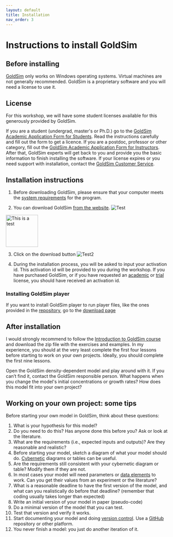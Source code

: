 ```yaml
---
layout: default
title: Installation
nav_order: 3
---
```


# Instructions to install GoldSim

## Before installing
[GoldSim](https://www.goldsim.com/)  only works on Windows operating systems. Virtual machines are not generally recommended. GoldSim is a proprietary software and you will need a license to use it.

## License
For this workshop, we will have some student licenses available for this generously provided by GoldSim.

If you are a student (undergrad, master's or Ph.D.) go to the [GoldSim Academic Application Form for Students](https://www.goldsim.com/Forms/StudentAcademic/). Read the instructions carefully and fill out the form to get a licence. If you are a postdoc, professor or other category, fill out the [GoldSim Academic Application Form for Instructors](https://www.goldsim.com/Forms/InstructorAcademic/). After that, GoldSim experts will get back to you and provide you the basic information to finish installing the software. If your license expires or you need support with installation, contact the [GoldSim Customer Service](https://www.goldsim.com/Web/Customers/Support/).

## Installation instructions

1. Before downloading GoldSim, please ensure that your computer meets the [system requirements](https://media.goldsim.com/Documents/Software/RelNotes.htm) for the program.

2. You can download GoldSim [from the website](https://www.goldsim.com/Web/Customers/Downloads/GoldSim/Latest/).
![Test](/home/sergio/work/Github/Workshop_ESA/data/Presentation/figures/GoldSim_snapshots/GoldSim_Install_1.png?raw=true "this is a test")

<img src="/home/sergio/work/Github/Workshop_ESA/data/Presentation/figures/GoldSim_snapshots/GoldSim_Install_1.png" alt="This is a test" style="height: 100px; width:100px;"/>

3. Click on the download button
![Test2](/home/sergio/work/Github/Workshop_ESA/data/Presentation/figures/GoldSim_snapshots/GoldSim_Player_Install_2.png)

3. During the installation process, you will be asked to input your activation id. This activation id will be provided to you during the workshop. If you have purchased GoldSim, or if you have requested an [academic](https://www.goldsim.com/Web/Purchase/AcademicResearch/#RequestAcademic) or [trial](https://www.goldsim.com/Forms/Trial/) license, you should have received an activation id.

### Installing GoldSim player
If you want to install GoldSim player to run player files, like the ones provided in the [repository](https://github.com/SergioCoboLopez/Workshop_ESA/tree/main/GoldSim_Models/Player_Files), go to the [download page](https://www.goldsim.com/Web/Customers/Downloads/Player/)

## After installation

I would strongly recommend to follow the [Introduction to GoldSim course](https://www.goldsim.com/Courses/BasicGoldSim/) and download the zip file with the exercises and examples. In my experience, you should at the very least complete the first four lessons before starting to work on your own projects. Ideally, you should complete the first nine lessons.

Open the GoldSim density-dependent model and play around with it. If you can’t find it, contact the GoldSim responsible person. What happens when you change the model's initial concentrations or growth rates? How does this model fit into your own project?

## Working on your own project: some tips

Before starting your own model in GoldSim, think about these questions:

1. What is your hypothesis for this model?
2. Do you need to do this? Has anyone done this before you? Ask or look at the literature.
3. What are the requirements (i.e., expected inputs and outputs)? Are they reasonable and realistic?
4. Before starting your model, sketch a diagram of what your model should do. [Cybernetic](https://en.wikipedia.org/wiki/Cybernetics) diagrams or tables can be useful.
5. Are the requirements still consistent with your cybernetic diagram or table? Modify them if they are not.
6. In most cases your model will need parameters or [data elements](https://help.goldsim.com/index.html#!Modules/5/inputelements.htm)  to work. Can you get their values from an experiment or the literature? 
7. What is a reasonable deadline to have the first version of the model, and what can you realistically do before that deadline? (remember that coding usually takes longer than expected)
8. Write an initial version of your model in paper (pseudo-code) 
9. Do a minimal version of the model that you can test.
10. Test that version and verify it works.
11. Start documenting your model and doing [version control](https://www.atlassian.com/git/tutorials/what-is-version-control#:~:text=Version%20control%2C%20also%20known%20as,to%20source%20code%20over%20time.). Use a [GitHub](https://github.com/) repository or other platform.
12. You never finish a model: you just do another iteration of it.


